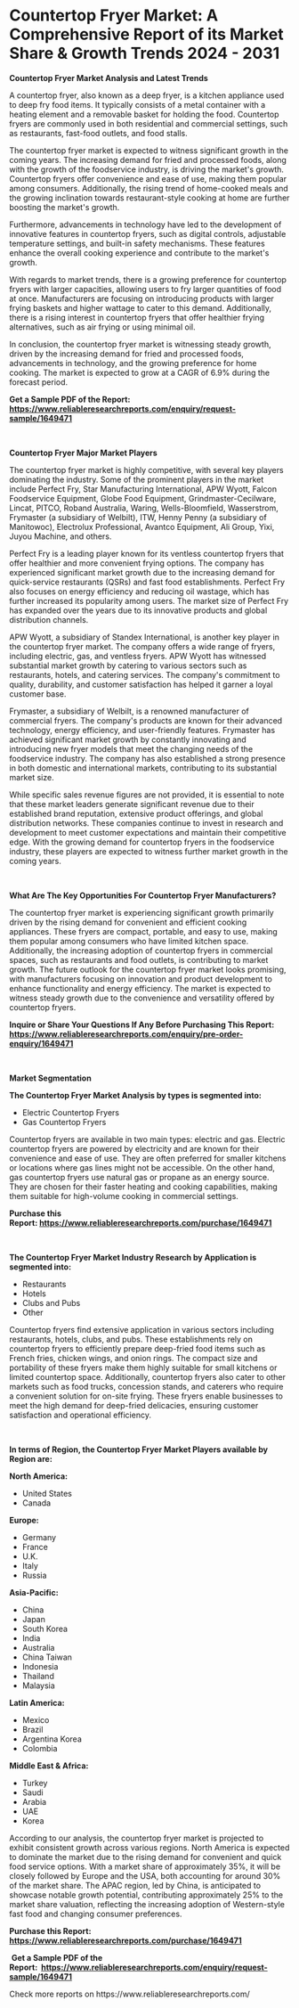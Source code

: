 <p><h1>Countertop Fryer Market: A Comprehensive Report of its Market Share & Growth Trends 2024 - 2031</h1></p><p><strong>Countertop Fryer Market Analysis and Latest Trends</strong></p>
<p><p>A countertop fryer, also known as a deep fryer, is a kitchen appliance used to deep fry food items. It typically consists of a metal container with a heating element and a removable basket for holding the food. Countertop fryers are commonly used in both residential and commercial settings, such as restaurants, fast-food outlets, and food stalls.</p><p>The countertop fryer market is expected to witness significant growth in the coming years. The increasing demand for fried and processed foods, along with the growth of the foodservice industry, is driving the market's growth. Countertop fryers offer convenience and ease of use, making them popular among consumers. Additionally, the rising trend of home-cooked meals and the growing inclination towards restaurant-style cooking at home are further boosting the market's growth.</p><p>Furthermore, advancements in technology have led to the development of innovative features in countertop fryers, such as digital controls, adjustable temperature settings, and built-in safety mechanisms. These features enhance the overall cooking experience and contribute to the market's growth.</p><p>With regards to market trends, there is a growing preference for countertop fryers with larger capacities, allowing users to fry larger quantities of food at once. Manufacturers are focusing on introducing products with larger frying baskets and higher wattage to cater to this demand. Additionally, there is a rising interest in countertop fryers that offer healthier frying alternatives, such as air frying or using minimal oil.</p><p>In conclusion, the countertop fryer market is witnessing steady growth, driven by the increasing demand for fried and processed foods, advancements in technology, and the growing preference for home cooking. The market is expected to grow at a CAGR of 6.9% during the forecast period.</p></p>
<p><strong>Get a Sample PDF of the Report:&nbsp; <a href="https://www.reliableresearchreports.com/enquiry/request-sample/1649471">https://www.reliableresearchreports.com/enquiry/request-sample/1649471</a></strong></p>
<p>&nbsp;</p>
<p><strong>Countertop Fryer Major Market Players</strong></p>
<p><p>The countertop fryer market is highly competitive, with several key players dominating the industry. Some of the prominent players in the market include Perfect Fry, Star Manufacturing International, APW Wyott, Falcon Foodservice Equipment, Globe Food Equipment, Grindmaster-Cecilware, Lincat, PITCO, Roband Australia, Waring, Wells-Bloomfield, Wasserstrom, Frymaster (a subsidiary of Welbilt), ITW, Henny Penny (a subsidiary of Manitowoc), Electrolux Professional, Avantco Equipment, Ali Group, Yixi, Juyou Machine, and others.</p><p>Perfect Fry is a leading player known for its ventless countertop fryers that offer healthier and more convenient frying options. The company has experienced significant market growth due to the increasing demand for quick-service restaurants (QSRs) and fast food establishments. Perfect Fry also focuses on energy efficiency and reducing oil wastage, which has further increased its popularity among users. The market size of Perfect Fry has expanded over the years due to its innovative products and global distribution channels.</p><p>APW Wyott, a subsidiary of Standex International, is another key player in the countertop fryer market. The company offers a wide range of fryers, including electric, gas, and ventless fryers. APW Wyott has witnessed substantial market growth by catering to various sectors such as restaurants, hotels, and catering services. The company's commitment to quality, durability, and customer satisfaction has helped it garner a loyal customer base.</p><p>Frymaster, a subsidiary of Welbilt, is a renowned manufacturer of commercial fryers. The company's products are known for their advanced technology, energy efficiency, and user-friendly features. Frymaster has achieved significant market growth by constantly innovating and introducing new fryer models that meet the changing needs of the foodservice industry. The company has also established a strong presence in both domestic and international markets, contributing to its substantial market size.</p><p>While specific sales revenue figures are not provided, it is essential to note that these market leaders generate significant revenue due to their established brand reputation, extensive product offerings, and global distribution networks. These companies continue to invest in research and development to meet customer expectations and maintain their competitive edge. With the growing demand for countertop fryers in the foodservice industry, these players are expected to witness further market growth in the coming years.</p></p>
<p>&nbsp;</p>
<p><strong>What Are The Key Opportunities For Countertop Fryer Manufacturers?</strong></p>
<p><p>The countertop fryer market is experiencing significant growth primarily driven by the rising demand for convenient and efficient cooking appliances. These fryers are compact, portable, and easy to use, making them popular among consumers who have limited kitchen space. Additionally, the increasing adoption of countertop fryers in commercial spaces, such as restaurants and food outlets, is contributing to market growth. The future outlook for the countertop fryer market looks promising, with manufacturers focusing on innovation and product development to enhance functionality and energy efficiency. The market is expected to witness steady growth due to the convenience and versatility offered by countertop fryers.</p></p>
<p><strong>Inquire or Share Your Questions If Any Before Purchasing This Report: <a href="https://www.reliableresearchreports.com/enquiry/pre-order-enquiry/1649471">https://www.reliableresearchreports.com/enquiry/pre-order-enquiry/1649471</a></strong></p>
<p>&nbsp;</p>
<p><strong>Market Segmentation</strong></p>
<p><strong>The Countertop Fryer Market Analysis by types is segmented into:</strong></p>
<p><ul><li>Electric Countertop Fryers</li><li>Gas Countertop Fryers</li></ul></p>
<p><p>Countertop fryers are available in two main types: electric and gas. Electric countertop fryers are powered by electricity and are known for their convenience and ease of use. They are often preferred for smaller kitchens or locations where gas lines might not be accessible. On the other hand, gas countertop fryers use natural gas or propane as an energy source. They are chosen for their faster heating and cooking capabilities, making them suitable for high-volume cooking in commercial settings.</p></p>
<p><strong>Purchase this Report:&nbsp;<a href="https://www.reliableresearchreports.com/purchase/1649471">https://www.reliableresearchreports.com/purchase/1649471</a></strong></p>
<p>&nbsp;</p>
<p><strong>The Countertop Fryer Market Industry Research by Application is segmented into:</strong></p>
<p><ul><li>Restaurants</li><li>Hotels</li><li>Clubs and Pubs</li><li>Other</li></ul></p>
<p><p>Countertop fryers find extensive application in various sectors including restaurants, hotels, clubs, and pubs. These establishments rely on countertop fryers to efficiently prepare deep-fried food items such as French fries, chicken wings, and onion rings. The compact size and portability of these fryers make them highly suitable for small kitchens or limited countertop space. Additionally, countertop fryers also cater to other markets such as food trucks, concession stands, and caterers who require a convenient solution for on-site frying. These fryers enable businesses to meet the high demand for deep-fried delicacies, ensuring customer satisfaction and operational efficiency.</p></p>
<p>&nbsp;</p>
<p><strong>In terms of Region, the Countertop Fryer Market Players available by Region are:</strong></p>
<p>
    <p> <strong> North America: </strong>
        <ul>
            <li>United States</li>
            <li>Canada</li>
        </ul>
        </p> 
    <p> <strong> Europe: </strong>
        <ul>
            <li>Germany</li>
            <li>France</li>
            <li>U.K.</li>
            <li>Italy</li>
            <li>Russia</li>
        </ul>
        </p> 
    <p> <strong> Asia-Pacific: </strong>
        <ul>
            <li>China</li>
            <li>Japan</li>
            <li>South Korea</li>
            <li>India</li>
            <li>Australia</li>
            <li>China Taiwan</li>
            <li>Indonesia</li>
            <li>Thailand</li>
            <li>Malaysia</li>
        </ul>
        </p> 
    <p> <strong> Latin America: </strong>
        <ul>
            <li>Mexico</li>
            <li>Brazil</li>
            <li>Argentina Korea</li>
            <li>Colombia</li>
        </ul>
        </p> 
    <p> <strong> Middle East & Africa: </strong>
        <ul>
            <li>Turkey</li>
            <li>Saudi</li>
            <li>Arabia</li>
            <li>UAE</li>
            <li>Korea</li>
        </ul>
    </p>
    </p>
<p><p>According to our analysis, the countertop fryer market is projected to exhibit consistent growth across various regions. North America is expected to dominate the market due to the rising demand for convenient and quick food service options. With a market share of approximately 35%, it will be closely followed by Europe and the USA, both accounting for around 30% of the market share. The APAC region, led by China, is anticipated to showcase notable growth potential, contributing approximately 25% to the market share valuation, reflecting the increasing adoption of Western-style fast food and changing consumer preferences.</p></p>
<p><strong>Purchase this Report: <a href="https://www.reliableresearchreports.com/purchase/1649471">https://www.reliableresearchreports.com/purchase/1649471</a></strong></p>
<p>&nbsp;<strong>Get a Sample PDF of the Report:&nbsp;&nbsp;<a href="https://www.reliableresearchreports.com/enquiry/request-sample/1649471">https://www.reliableresearchreports.com/enquiry/request-sample/1649471</a></strong></p>
<p><strong></strong></p>
<p>Check more reports on https://www.reliableresearchreports.com/</p>